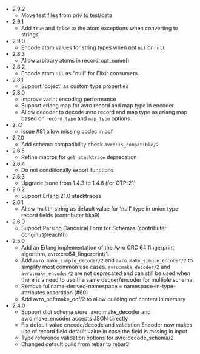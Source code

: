 * 2.9.2
   - Move test files from priv to test/data
* 2.9.1
   - Add `true` and `false` to the atom exceptions when converting to strings
* 2.9.0
   - Encode atom values for string types when not `nil` or `null`
* 2.8.3
   - Allow arbitrary atoms in record_opt_name()
* 2.8.2
   - Encode atom `nil` as "null" for Elixir consumers
* 2.8.1
   - Support 'object' as custom type properties
* 2.8.0
   - Improve varint encoding performance
   - Support erlang map for avro record and map type in encoder
   - Allow decoder to decode avro record and map type as erlang map
     based on `record_type` and `map_type` options.
* 2.7.1
   - Issue #81 allow missing codec in ocf
* 2.7.0
   - Add schema compatibility check `avro:is_compatible/2`
* 2.6.5
   - Refine macros for `get_stacktrace` deprecation
* 2.6.4
   - Do not conditionally export functions
* 2.6.3
   - Upgrade jsone from 1.4.3 to 1.4.6 (for OTP-21)
* 2.6.2
   - Support Erlang 21.0 stacktraces
* 2.6.1
   - Allow `"null"` string as default value for 'null' type in union type record fields (contributer bka9)
* 2.6.0
   - Support Parsing Canonical Form for Schemas (contributer congini/@reachfh)
* 2.5.0
   - Add an Erlang implementation of the Avro CRC 64 fingerprint algorithm, avro:crc64_fingerprint/1.
   - Add `avro:make_simple_decoder/2` and `avro:make_simple_encoder/2` to simplify most common use cases.
     `avro:make_decoder/2` and `avro:make_encoder/2` are not deprecated and can still be used when
     there is a need to use the same decoer/encoder for multiple schema.
   - Remove fullname-derived-namespace = namespace-in-type-attributes assertition (#60)
   - Add avro_ocf:make_ocf/2 to allow building ocf content in memory
* 2.4.0
   - Support dict schema store, avro:make_decoder and avro:make_encoder accepts JSON directly
   - Fix default value encode/decode and validation
     Encoder now makes use of record field default value in case the field is mssing in input
   - Type reference validation options for avro:decode_schema/2
   - Changed default build from rebar to rebar3
